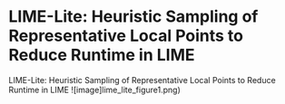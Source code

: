 # LIME-Lite: Heuristic Sampling of Representative Local Points to Reduce Runtime in LIME

LIME-Lite: Heuristic Sampling of Representative Local Points to 
Reduce Runtime in LIME
![image]lime_lite_figure1.png)
